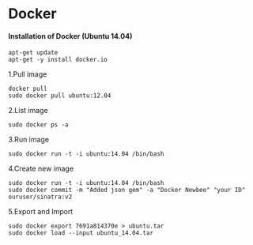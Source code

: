 # Docker

#### Installation of Docker (Ubuntu 14.04)
```
apt-get update
apt-get -y install docker.io
```
1.Pull image
```
docker pull
sudo docker pull ubuntu:12.04
```
2.List image
```
sudo docker ps -a
```

3.Run image
```
sudo docker run -t -i ubuntu:14.04 /bin/bash
```

4.Create new image
```
sudo docker run -t -i ubuntu:14.04 /bin/bash
sudo docker commit -m "Added json gem" -a "Docker Newbee" "your ID" ouruser/sinatra:v2
```

5.Export and Import 
```
sudo docker export 7691a814370e > ubuntu.tar 
sudo docker load --input ubuntu_14.04.tar
```
